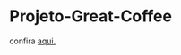 # Projeto-Great-Coffee

confira [aqui.](https://marcio-brust.github.io/Projeto-Great-Coffee/Great-Coffee)
